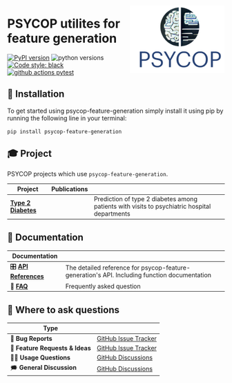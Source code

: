 <a href="https://github.com/Aarhus-Psychiatry-Research/psycop-feature-generation"><img src="https://github.com/Aarhus-Psychiatry-Research/psycop-ml-utils/blob/main/docs/_static/icon_with_title.png?raw=true" width="220" align="right"/></a>

# PSYCOP utilites for feature generation

[![PyPI version](https://badge.fury.io/py/psycop-feature-generation.svg)](https://pypi.org/project/psycop-feature-generation/)
![python versions](https://img.shields.io/badge/Python-%3E=3.10-blue)
[![Code style: black](https://img.shields.io/badge/Code%20Style-Black-black)](https://black.readthedocs.io/en/stable/the_black_code_style/current_style.html)
[![github actions pytest](https://github.com/Aarhus-Psychiatry-Research/psycop-feature-generation/actions/workflows/main_test_and_release.yml/badge.svg)](https://github.com/Aarhus-Psychiatry-Research/psycop-feature-generation/actions)

## 🔧 Installation
To get started using psycop-feature-generation simply install it using pip by running the following line in your terminal:

```
pip install psycop-feature-generation
```

## 🎓 Project
PSYCOP projects which use `psycop-feature-generation`.

| Project                | Publications |     |
| -----------------------|----------| ---------------------------------------------------------------------------------- |
| **[Type 2 Diabetes]** |          | Prediction of type 2 diabetes among patients with visits to psychiatric hospital departments |

[Type 2 diabetes]: https://github.com/Aarhus-Psychiatry-Research/t2d-feature-generation

## 📖 Documentation

| Documentation              |                                                                                    |
| -------------------------- | ---------------------------------------------------------------------------------- |
| 🎛 **[API References]**     | The detailed reference for psycop-feature-generation's API. Including function documentation |
| 🙋 **[FAQ]**                | Frequently asked question                                                          |

[api references]: https://Aarhus-Psychiatry-Research.github.io/psycop-feature-generation/
[FAQ]: https://Aarhus-Psychiatry-Research.github.io/psycop-feature-generation/faq.html

## 💬 Where to ask questions

| Type                           |                        |
| ------------------------------ | ---------------------- |
| 🚨 **Bug Reports**              | [GitHub Issue Tracker] |
| 🎁 **Feature Requests & Ideas** | [GitHub Issue Tracker] |
| 👩‍💻 **Usage Questions**          | [GitHub Discussions]   |
| 🗯 **General Discussion**       | [GitHub Discussions]   |

[github issue tracker]: https://github.com/Aarhus-Psychiatry-Research/psycop-feature-generation/issues
[github discussions]: https://github.com/Aarhus-Psychiatry-Research/psycop-feature-generation/discussions


